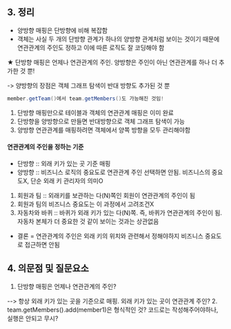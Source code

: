 ## 3. 정리 
* 양방향 매핑은 단방향에 비해 복잡함
* 객체는 사실 두 개의 단방향 관계가 하나의 양방향 관계처럼 보이는 것이기 때문에 연관관계의 주인도 정하고 이에 따른 로직도 잘 코딩해야 함

 ★ 단방향 매핑은 언제나 연관관계의 주인. 양방향은 주인이 아닌 연관관계를 하나 더 추가한 것 뿐!

  -> 양방향의 장점은 객체 그래프 탐색이 반대 방향도 추가된 것 뿐
  ```java
  member.getTeam()에서 team.getMembers()도 가능해진 것임!
  ```
  
  1. 단방향 매핑만으로 테이블과 객체의 연관관계 매핑은 이미 완료
  2. 단방향을 양방향으로 만들면 반대방향으로 객체 그래프 탐색이 가능
  3. 양방향 연관관계를 매핑하려면 객체에서 양쪽 방향을 모두 관리해야함

#### 연관관계의 주인을 정하는 기준

* 단방향 :: 외래 키가 있는 곳 기준 매핑
* 양방향 :: 비즈니스 로직의 중요도로 연관관계 주인 선택하면 안됨. 비즈니스의 중요도X, 단순 외래 키 관리자의 의미O
1. 회원과 팀 :: 외래키를 보관하는 다(N)쪽인 회원이 연관관계의 주인이 됨
2. 회원과 팀의 비즈니스 중요도는 이 과정에서 고려조건X
3. 자동차와 바퀴 :: 바퀴가 외래 키가 있는 다(N)쪽. 즉, 바퀴가 연관관계의 주인이 됨. 자동차 본체가 더 중요한 것 같이 보이는 것과는 상관없음
* 결론 = 연관관계의 주인은 외래 키의 위치와 관련해서 정해야하지 비즈니스 중요도로 접근하면 안됨


## 4. 의문점 및 질문요소
1. 단방향 매핑은 언제나 연관관계의 주인?

--> 항상 외래 키가 있는 곳을 기준으로 매핑. 외래 키가 있는 곳이 연관관계 주인?
2. team.getMembers().add(member1)은 형식적인 것? 코드로는 작성해주어야하나, 실행은 안되고 무시?
